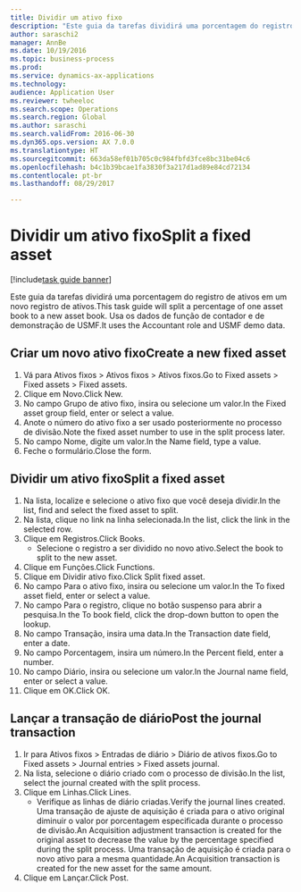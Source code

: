 ```yaml
--- 
title: Dividir um ativo fixo
description: "Este guia da tarefas dividirá uma porcentagem do registro de ativos em um novo registro de ativos."
author: saraschi2
manager: AnnBe
ms.date: 10/19/2016
ms.topic: business-process
ms.prod: 
ms.service: dynamics-ax-applications
ms.technology: 
audience: Application User
ms.reviewer: twheeloc
ms.search.scope: Operations
ms.search.region: Global
ms.author: saraschi
ms.search.validFrom: 2016-06-30
ms.dyn365.ops.version: AX 7.0.0
ms.translationtype: HT
ms.sourcegitcommit: 663da58ef01b705c0c984fbfd3fce8bc31be04c6
ms.openlocfilehash: b4c1b39bcae1fa3830f3a217d1ad89e84cd72134
ms.contentlocale: pt-br
ms.lasthandoff: 08/29/2017

---
```

# <a name="split-a-fixed-asset"></a><span data-ttu-id="cf1c9-103">Dividir um ativo fixo</span><span class="sxs-lookup"><span data-stu-id="cf1c9-103">Split a fixed asset</span></span>

[!include[task guide banner](../../includes/task-guide-banner.md)]

<span data-ttu-id="cf1c9-104">Este guia da tarefas dividirá uma porcentagem do registro de ativos em um novo registro de ativos.</span><span class="sxs-lookup"><span data-stu-id="cf1c9-104">This task guide will split a percentage of one asset book to a new asset book.</span></span>  <span data-ttu-id="cf1c9-105">Usa os dados de função de contador e de demonstração de USMF.</span><span class="sxs-lookup"><span data-stu-id="cf1c9-105">It uses the Accountant role and USMF demo data.</span></span>


## <a name="create-a-new-fixed-asset"></a><span data-ttu-id="cf1c9-106">Criar um novo ativo fixo</span><span class="sxs-lookup"><span data-stu-id="cf1c9-106">Create a new fixed asset</span></span>
1. <span data-ttu-id="cf1c9-107">Vá para Ativos fixos > Ativos fixos > Ativos fixos.</span><span class="sxs-lookup"><span data-stu-id="cf1c9-107">Go to Fixed assets > Fixed assets > Fixed assets.</span></span>
2. <span data-ttu-id="cf1c9-108">Clique em Novo.</span><span class="sxs-lookup"><span data-stu-id="cf1c9-108">Click New.</span></span>
3. <span data-ttu-id="cf1c9-109">No campo Grupo de ativo fixo, insira ou selecione um valor.</span><span class="sxs-lookup"><span data-stu-id="cf1c9-109">In the Fixed asset group field, enter or select a value.</span></span>
4. <span data-ttu-id="cf1c9-110">Anote o número do ativo fixo a ser usado posteriormente no processo de divisão.</span><span class="sxs-lookup"><span data-stu-id="cf1c9-110">Note the fixed asset number to use in the split process later.</span></span>
5. <span data-ttu-id="cf1c9-111">No campo Nome, digite um valor.</span><span class="sxs-lookup"><span data-stu-id="cf1c9-111">In the Name field, type a value.</span></span>
6. <span data-ttu-id="cf1c9-112">Feche o formulário.</span><span class="sxs-lookup"><span data-stu-id="cf1c9-112">Close the form.</span></span>

## <a name="split-a-fixed-asset"></a><span data-ttu-id="cf1c9-113">Dividir um ativo fixo</span><span class="sxs-lookup"><span data-stu-id="cf1c9-113">Split a fixed asset</span></span>
1. <span data-ttu-id="cf1c9-114">Na lista, localize e selecione o ativo fixo que você deseja dividir.</span><span class="sxs-lookup"><span data-stu-id="cf1c9-114">In the list, find and select the fixed asset to split.</span></span>
2. <span data-ttu-id="cf1c9-115">Na lista, clique no link na linha selecionada.</span><span class="sxs-lookup"><span data-stu-id="cf1c9-115">In the list, click the link in the selected row.</span></span>
3. <span data-ttu-id="cf1c9-116">Clique em Registros.</span><span class="sxs-lookup"><span data-stu-id="cf1c9-116">Click Books.</span></span>
    * <span data-ttu-id="cf1c9-117">Selecione o registro a ser dividido no novo ativo.</span><span class="sxs-lookup"><span data-stu-id="cf1c9-117">Select the book to split to the new asset.</span></span>  
4. <span data-ttu-id="cf1c9-118">Clique em Funções.</span><span class="sxs-lookup"><span data-stu-id="cf1c9-118">Click Functions.</span></span>
5. <span data-ttu-id="cf1c9-119">Clique em Dividir ativo fixo.</span><span class="sxs-lookup"><span data-stu-id="cf1c9-119">Click Split fixed asset.</span></span>
6. <span data-ttu-id="cf1c9-120">No campo Para o ativo fixo, insira ou selecione um valor.</span><span class="sxs-lookup"><span data-stu-id="cf1c9-120">In the To fixed asset field, enter or select a value.</span></span>
7. <span data-ttu-id="cf1c9-121">No campo Para o registro, clique no botão suspenso para abrir a pesquisa.</span><span class="sxs-lookup"><span data-stu-id="cf1c9-121">In the To book field, click the drop-down button to open the lookup.</span></span>
8. <span data-ttu-id="cf1c9-122">No campo Transação, insira uma data.</span><span class="sxs-lookup"><span data-stu-id="cf1c9-122">In the Transaction date field, enter a date.</span></span>
9. <span data-ttu-id="cf1c9-123">No campo Porcentagem, insira um número.</span><span class="sxs-lookup"><span data-stu-id="cf1c9-123">In the Percent field, enter a number.</span></span>
10. <span data-ttu-id="cf1c9-124">No campo Diário, insira ou selecione um valor.</span><span class="sxs-lookup"><span data-stu-id="cf1c9-124">In the Journal name field, enter or select a value.</span></span>
11. <span data-ttu-id="cf1c9-125">Clique em OK.</span><span class="sxs-lookup"><span data-stu-id="cf1c9-125">Click OK.</span></span>

## <a name="post-the-journal-transaction"></a><span data-ttu-id="cf1c9-126">Lançar a transação de diário</span><span class="sxs-lookup"><span data-stu-id="cf1c9-126">Post the journal transaction</span></span>
1. <span data-ttu-id="cf1c9-127">Ir para Ativos fixos > Entradas de diário > Diário de ativos fixos.</span><span class="sxs-lookup"><span data-stu-id="cf1c9-127">Go to Fixed assets > Journal entries > Fixed assets journal.</span></span>
2. <span data-ttu-id="cf1c9-128">Na lista, selecione o diário criado com o processo de divisão.</span><span class="sxs-lookup"><span data-stu-id="cf1c9-128">In the list, select the journal created with the split process.</span></span>
3. <span data-ttu-id="cf1c9-129">Clique em Linhas.</span><span class="sxs-lookup"><span data-stu-id="cf1c9-129">Click Lines.</span></span>
    * <span data-ttu-id="cf1c9-130">Verifique as linhas de diário criadas.</span><span class="sxs-lookup"><span data-stu-id="cf1c9-130">Verify the journal lines created.</span></span>  <span data-ttu-id="cf1c9-131">Uma transação de ajuste de aquisição é criada para o ativo original diminuir o valor por porcentagem especificada durante o processo de divisão.</span><span class="sxs-lookup"><span data-stu-id="cf1c9-131">An Acquisition adjustment transaction is created for the original asset to decrease the value by the percentage specified during the split process.</span></span>  <span data-ttu-id="cf1c9-132">Uma transação de aquisição é criada para o novo ativo para a mesma quantidade.</span><span class="sxs-lookup"><span data-stu-id="cf1c9-132">An Acquisition transaction is created for the new asset for the same amount.</span></span>  
4. <span data-ttu-id="cf1c9-133">Clique em Lançar.</span><span class="sxs-lookup"><span data-stu-id="cf1c9-133">Click Post.</span></span>


